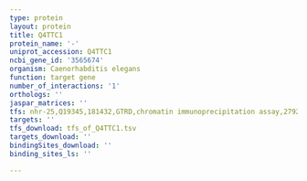 ```yaml
---
type: protein
layout: protein
title: Q4TTC1
protein_name: '-'
uniprot_accession: Q4TTC1
ncbi_gene_id: '3565674'
organism: Caenorhabditis elegans
function: target gene
number_of_interactions: '1'
orthologs: ''
jaspar_matrices: ''
tfs: nhr-25,Q19345,181432,GTRD,chromatin immunoprecipitation assay,27924024%5Buid%5D,No
targets: ''
tfs_download: tfs_of_Q4TTC1.tsv
targets_download: ''
bindingSites_download: ''
binding_sites_ls: ''

---
```

